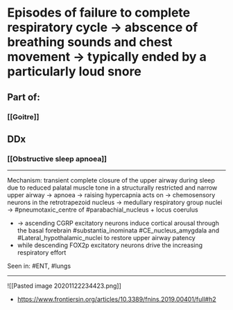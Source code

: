 # Episodes of failure to complete respiratory cycle → abscence of breathing sounds and chest movement → typically ended by a particularly loud snore
## Part of:
### [[Goitre]]

## DDx
### [[Obstructive sleep apnoea]]

---
Mechanism: transient complete closure of the upper airway during sleep due to reduced palatal muscle tone in a structurally restricted and narrow upper airway -> apnoea -> raising hypercapnia acts on -> chemosensory neurons in the retrotrapezoid nucleus ->  medullary respiratory group nuclei -> #pneumotaxic_centre of #parabachial_nucleus + locus coerulus 
- -> ascending CGRP excitatory neurons induce cortical arousal through the basal forebrain #substantia_inominata #CE_nucleus_amygdala and #Lateral_hypothalamic_nuclei to restore upper airway patency
- while descending FOX2p excitatory neurons drive the increasing respiratory effort 

Seen in: #ENT, #lungs 

---

![[Pasted image 20201122234423.png]]
- https://www.frontiersin.org/articles/10.3389/fnins.2019.00401/full#h2